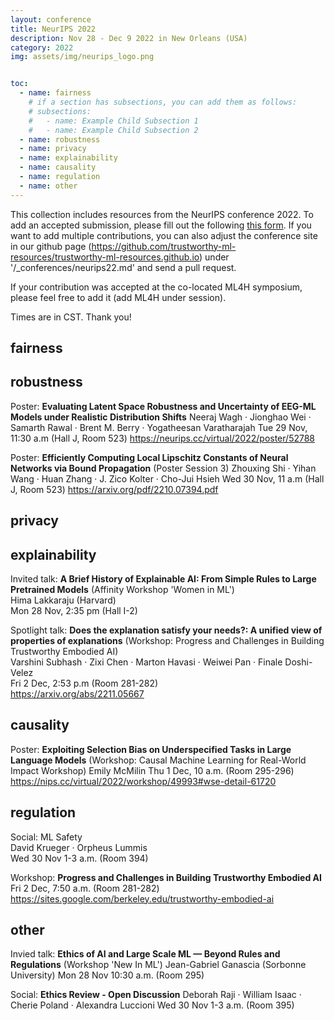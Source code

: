 ```yaml
---
layout: conference
title: NeurIPS 2022
description: Nov 28 - Dec 9 2022 in New Orleans (USA)
category: 2022
img: assets/img/neurips_logo.png


toc:
  - name: fairness
    # if a section has subsections, you can add them as follows:
    # subsections:
    #   - name: Example Child Subsection 1
    #   - name: Example Child Subsection 2
  - name: robustness
  - name: privacy
  - name: explainability
  - name: causality
  - name: regulation
  - name: other
---
```

This collection includes resources from the NeurIPS conference 2022. To add an accepted submission, please fill out the following [this form](https://forms.gle/rQQUN2zJQMKGwA7J6). If you want to add multiple contributions, you can also adjust the conference site in our github page (https://github.com/trustworthy-ml-resources/trustworthy-ml-resources.github.io) under '/_conferences/neurips22.md' and send a pull request. 
  
If your contribution was accepted at the co-located ML4H symposium, please feel free to add it (add ML4H under session).
  
Times are in CST. Thank you!

## fairness
## robustness

Poster: **Evaluating Latent Space Robustness and Uncertainty of EEG-ML Models under Realistic Distribution Shifts**
Neeraj Wagh · Jionghao Wei · Samarth Rawal · Brent M. Berry · Yogatheesan Varatharajah
Tue 29 Nov, 11:30 a.m (Hall J, Room 523)
https://neurips.cc/virtual/2022/poster/52788
  
Poster: **Efficiently Computing Local Lipschitz Constants of Neural Networks via Bound Propagation** (Poster Session 3)
Zhouxing Shi · Yihan Wang · Huan Zhang · J. Zico Kolter · Cho-Jui Hsieh
Wed 30 Nov, 11 a.m (Hall J, Room 523)
https://arxiv.org/pdf/2210.07394.pdf

## privacy
## explainability
Invited talk: **A Brief History of Explainable AI: From Simple Rules to Large Pretrained Models** (Affinity Workshop 'Women in ML')  
Hima Lakkaraju (Harvard)  
Mon 28 Nov, 2:35 pm (Hall I-2)  
  
Spotlight talk: **Does the explanation satisfy your needs?: A unified view of properties of explanations** (Workshop:
Progress and Challenges in Building Trustworthy Embodied AI)  
Varshini Subhash · Zixi Chen · Marton Havasi · Weiwei Pan · Finale Doshi-Velez  
Fri 2 Dec, 2:53 p.m (Room 281-282)  
https://arxiv.org/abs/2211.05667

## causality
Poster: **Exploiting Selection Bias on Underspecified Tasks in Large Language Models** (Workshop: Causal Machine Learning for Real-World Impact Workshop)
Emily McMilin
Thu 1 Dec, 10 a.m. (Room 295-296)
https://nips.cc/virtual/2022/workshop/49993#wse-detail-61720

## regulation
Social: ML Safety  
David Krueger · Orpheus Lummis  
Wed 30 Nov 1-3 a.m. (Room 394)  
  
Workshop: **Progress and Challenges in Building Trustworthy Embodied AI**
Fri 2 Dec, 7:50 a.m. (Room 281-282)
https://sites.google.com/berkeley.edu/trustworthy-embodied-ai

## other
Invied talk: **Ethics of AI and Large Scale ML — Beyond Rules and Regulations** (Workshop 'New In ML')
Jean-Gabriel Ganascia (Sorbonne University)
Mon 28 Nov 10:30 a.m. (Room 295)
  
Social: **Ethics Review - Open Discussion**
Deborah Raji · William Isaac · Cherie Poland · Alexandra Luccioni
Wed 30 Nov 1-3 a.m. (Room 395)



<!-- Template
type of contribtion: title (optional: session)
author/speaker
date, time (virtual or on-site(state location))
link
--->